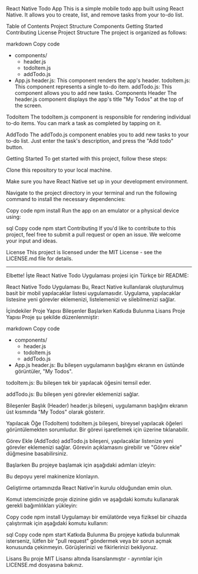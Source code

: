 React Native Todo App
This is a simple mobile todo app built using React Native. It allows you to create, list, and remove tasks from your to-do list.

Table of Contents
Project Structure
Components
Getting Started
Contributing
License
Project Structure
The project is organized as follows:

markdown
Copy code
- components/
  - header.js
  - todoItem.js
  - addTodo.js
- App.js
header.js: This component renders the app's header.
todoItem.js: This component represents a single to-do item.
addTodo.js: This component allows you to add new tasks.
Components
Header
The header.js component displays the app's title "My Todos" at the top of the screen.

TodoItem
The todoItem.js component is responsible for rendering individual to-do items. You can mark a task as completed by tapping on it.

AddTodo
The addTodo.js component enables you to add new tasks to your to-do list. Just enter the task's description, and press the "Add todo" button.

Getting Started
To get started with this project, follow these steps:

Clone this repository to your local machine.

Make sure you have React Native set up in your development environment.

Navigate to the project directory in your terminal and run the following command to install the necessary dependencies:

Copy code
npm install
Run the app on an emulator or a physical device using:

sql
Copy code
npm start
Contributing
If you'd like to contribute to this project, feel free to submit a pull request or open an issue. We welcome your input and ideas.

License
This project is licensed under the MIT License - see the LICENSE.md file for details.

-------------------------------------------------------------------------------------------------------------------------------------


Elbette! İşte React Native Todo Uygulaması projesi için Türkçe bir README:

React Native Todo Uygulaması
Bu, React Native kullanılarak oluşturulmuş basit bir mobil yapılacaklar listesi uygulamasıdır. Uygulama, yapılacaklar listesine yeni görevler eklemenizi, listelemenizi ve silebilmenizi sağlar.

İçindekiler
Proje Yapısı
Bileşenler
Başlarken
Katkıda Bulunma
Lisans
Proje Yapısı
Proje şu şekilde düzenlenmiştir:

markdown
Copy code
- components/
  - header.js
  - todoItem.js
  - addTodo.js
- App.js
header.js: Bu bileşen uygulamanın başlığını ekranın en üstünde görüntüler, "My Todos".

todoItem.js: Bu bileşen tek bir yapılacak öğesini temsil eder.

addTodo.js: Bu bileşen yeni görevler eklemenizi sağlar.

Bileşenler
Başlık (Header)
header.js bileşeni, uygulamanın başlığını ekranın üst kısmında "My Todos" olarak gösterir.

Yapılacak Öğe (TodoItem)
todoItem.js bileşeni, bireysel yapılacak öğeleri görüntülemekten sorumludur. Bir görevi işaretlemek için üzerine tıklanabilir.

Görev Ekle (AddTodo)
addTodo.js bileşeni, yapılacaklar listenize yeni görevler eklemenizi sağlar. Görevin açıklamasını girebilir ve "Görev ekle" düğmesine basabilirsiniz.

Başlarken
Bu projeye başlamak için aşağıdaki adımları izleyin:

Bu depoyu yerel makinenize klonlayın.

Geliştirme ortamınızda React Native'in kurulu olduğundan emin olun.

Komut istemcinizde proje dizinine gidin ve aşağıdaki komutu kullanarak gerekli bağımlılıkları yükleyin:

Copy code
npm install
Uygulamayı bir emülatörde veya fiziksel bir cihazda çalıştırmak için aşağıdaki komutu kullanın:

sql
Copy code
npm start
Katkıda Bulunma
Bu projeye katkıda bulunmak isterseniz, lütfen bir "pull request" göndermek veya bir sorun açmak konusunda çekinmeyin. Görüşlerinizi ve fikirlerinizi bekliyoruz.

Lisans
Bu proje MIT Lisansı altında lisanslanmıştır - ayrıntılar için LICENSE.md dosyasına bakınız.
